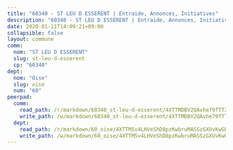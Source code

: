 ```yaml
---
title: "60340 - ST LEU D ESSERENT | Entraide, Annonces, Initiatives"
description: "60340 - ST LEU D ESSERENT | Entraide, Annonces, Initiatives"
date: 2020-01-11T14:09:21+09:00
collapsible: false
layout: commune
comm:
  nom: "ST LEU D ESSERENT"
  slug: st-leu-d-esserent
  cp: "60340"
dept:
  nom: "Oise"
  slug: oise
  num: "60"
peerpad:
  comm:
    read_path: /r/markdown/60340_st-leu-d-esserent/4XTTMDBV2QAvhe79fTT2v6K7vBFFzcVrxyGJ12daFgzR5wUMM
    write_path: /w/markdown/60340_st-leu-d-esserent/4XTTMDBV2QAvhe79fTT2v6K7vBFFzcVrxyGJ12daFgzR5wUMM-K3TgTo2zck8AxKYzF8vFiMvLiDS4mZB62EpsecAoDKxr9TH5epbhBz5BttqJjkk7XHiArTN21FLfPXSjVKPooQggWPJYma26AHHdTMQDySNaBxHcKt2bQeyF2pJJxJp4HUDphb3m
  dept:
    read_path: /r/markdown/60_oise/4XTTM5v4LHVeShD8pzKwbruMASSzGXUvKwGPyPNR6Aq6aruGY
    write_path: /w/markdown/60_oise/4XTTM5v4LHVeShD8pzKwbruMASSzGXUvKwGPyPNR6Aq6aruGY-K3TgTfEPmBuMGxs3WizC7aafmuSUvuvwsE7nM986pS4fEczEhokrfL1mXNtU722XatpEcDhfhLf5xd24JkCKBD4DcQHeF5CYjEkAVzDN3PuQerZfYGZ5zy2XFcJNh2Z1pYjLoQTn
---
```


